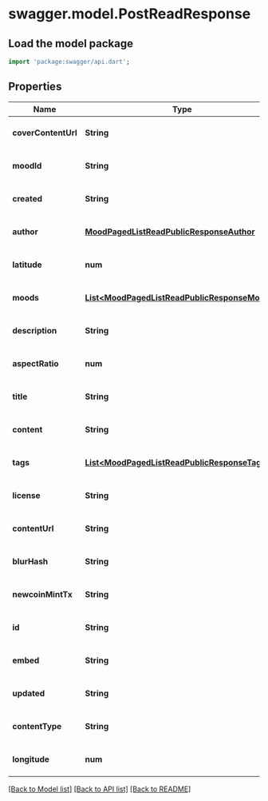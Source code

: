 # swagger.model.PostReadResponse

## Load the model package
```dart
import 'package:swagger/api.dart';
```

## Properties
Name | Type | Description | Notes
------------ | ------------- | ------------- | -------------
**coverContentUrl** | **String** |  | [optional] [default to null]
**moodId** | **String** |  | [optional] [default to null]
**created** | **String** |  | [optional] [default to null]
**author** | [**MoodPagedListReadPublicResponseAuthor**](MoodPagedListReadPublicResponseAuthor.md) |  | [optional] [default to null]
**latitude** | **num** |  | [optional] [default to null]
**moods** | [**List&lt;MoodPagedListReadPublicResponseMoods&gt;**](MoodPagedListReadPublicResponseMoods.md) |  | [optional] [default to []]
**description** | **String** |  | [optional] [default to null]
**aspectRatio** | **num** |  | [optional] [default to null]
**title** | **String** |  | [optional] [default to null]
**content** | **String** |  | [optional] [default to null]
**tags** | [**List&lt;MoodPagedListReadPublicResponseTags&gt;**](MoodPagedListReadPublicResponseTags.md) |  | [optional] [default to []]
**license** | **String** |  | [optional] [default to null]
**contentUrl** | **String** |  | [optional] [default to null]
**blurHash** | **String** |  | [optional] [default to null]
**newcoinMintTx** | **String** |  | [optional] [default to null]
**id** | **String** |  | [optional] [default to null]
**embed** | **String** |  | [optional] [default to null]
**updated** | **String** |  | [optional] [default to null]
**contentType** | **String** |  | [optional] [default to null]
**longitude** | **num** |  | [optional] [default to null]

[[Back to Model list]](../README.md#documentation-for-models) [[Back to API list]](../README.md#documentation-for-api-endpoints) [[Back to README]](../README.md)


